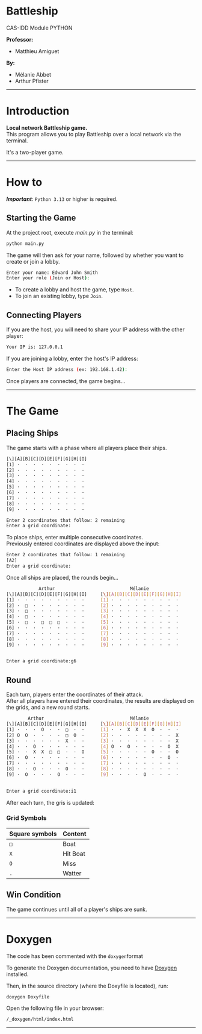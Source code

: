 # Battleship  
CAS-IDD Module PYTHON  


**Professor:** 
- Matthieu Amiguet

**By:**  
- Mélanie Abbet  
- Arthur Pfister  

---

# Introduction  

**Local network Battleship game.**  
This program allows you to play Battleship over a local network via the terminal.  

It's a two-player game.  

---

# How to  

***Important***: ```Python 3.13``` or higher is required.  

## Starting the Game  

At the project root, execute *main.py* in the terminal:  
```bash  
python main.py  
```  

The game will then ask for your name, followed by whether you want to create or join a lobby.  

```bash  
Enter your name: Edward John Smith  
Enter your role (Join or Host):  
```  

- To create a lobby and host the game, type ```Host```.  
- To join an existing lobby, type ```Join```.  

## Connecting Players  

If you are the host, you will need to share your IP address with the other player:  
```bash  
Your IP is: 127.0.0.1  
```  

If you are joining a lobby, enter the host's IP address:  
```bash  
Enter the Host IP address (ex: 192.168.1.42):  
```  

Once players are connected, the game begins...  

---

# The Game  

## Placing Ships  

The game starts with a phase where all players place their ships.  

```bash  
[\][A][B][C][D][E][F][G][H][I]  
[1] ·  ·  ·  ·  ·  ·  ·  ·  ·  
[2] ·  ·  ·  ·  ·  ·  ·  ·  ·  
[3] ·  ·  ·  ·  ·  ·  ·  ·  ·  
[4] ·  ·  ·  ·  ·  ·  ·  ·  ·  
[5] ·  ·  ·  ·  ·  ·  ·  ·  ·  
[6] ·  ·  ·  ·  ·  ·  ·  ·  ·  
[7] ·  ·  ·  ·  ·  ·  ·  ·  ·  
[8] ·  ·  ·  ·  ·  ·  ·  ·  ·  
[9] ·  ·  ·  ·  ·  ·  ·  ·  ·  

Enter 2 coordinates that follow: 2 remaining  
Enter a grid coordinate:  
```  

To place ships, enter multiple consecutive coordinates.  
Previously entered coordinates are displayed above the input:  
```bash  
Enter 2 coordinates that follow: 1 remaining  
[A2]  
Enter a grid coordinate:  
```  

Once all ships are placed, the rounds begin...
```bash  
            Arthur                            Mélanie            
[\][A][B][C][D][E][F][G][H][I]     [\][A][B][C][D][E][F][G][H][I]
[1] ·  ·  ·  ·  ·  ·  ·  ·  ·      [1] ·  ·  ·  ·  ·  ·  ·  ·  · 
[2] ·  □  ·  ·  ·  ·  ·  ·  ·      [2] ·  ·  ·  ·  ·  ·  ·  ·  · 
[3] ·  □  ·  ·  ·  ·  ·  ·  ·      [3] ·  ·  ·  ·  ·  ·  ·  ·  · 
[4] ·  □  ·  ·  ·  ·  ·  ·  ·      [4] ·  ·  ·  ·  ·  ·  ·  ·  · 
[5] ·  □  ·  □  □  □  ·  ·  ·      [5] ·  ·  ·  ·  ·  ·  ·  ·  · 
[6] ·  ·  ·  ·  ·  ·  ·  ·  ·      [6] ·  ·  ·  ·  ·  ·  ·  ·  · 
[7] ·  ·  ·  ·  ·  ·  ·  ·  ·      [7] ·  ·  ·  ·  ·  ·  ·  ·  · 
[8] ·  ·  ·  ·  ·  ·  ·  ·  ·      [8] ·  ·  ·  ·  ·  ·  ·  ·  · 
[9] ·  ·  ·  ·  ·  ·  ·  ·  ·      [9] ·  ·  ·  ·  ·  ·  ·  ·  · 
     

Enter a grid coordinate:g6 
```  

## Round  

Each turn, players enter the coordinates of their attack.  
After all players have entered their coordinates, the results are displayed on the grids, and a new round starts.  

```bash  
        Arthur                                Mélanie            
[\][A][B][C][D][E][F][G][H][I]     [\][A][B][C][D][E][F][G][H][I]
[1] ·  ·  ·  O  ·  ·  □  ·  ·      [1] ·  ·  X  X  X  O  ·  ·  · 
[2] O  O  ·  ·  ·  ·  □  O  ·      [2] ·  ·  ·  ·  ·  ·  ·  ·  X 
[3] ·  ·  ·  ·  ·  ·  X  ·  ·      [3] ·  ·  ·  ·  ·  ·  ·  ·  X 
[4] ·  ·  O  ·  ·  ·  ·  ·  ·      [4] O  ·  O  ·  ·  ·  ·  O  X 
[5] ·  ·  X  X  □  □  ·  ·  O      [5] ·  ·  ·  ·  ·  O  ·  ·  O 
[6] ·  O  ·  ·  ·  ·  ·  ·  ·      [6] ·  ·  ·  ·  ·  ·  ·  O  · 
[7] ·  ·  ·  ·  ·  ·  ·  ·  ·      [7] ·  ·  ·  ·  ·  ·  ·  ·  · 
[8] ·  ·  O  ·  ·  ·  O  ·  ·      [8] ·  ·  ·  ·  ·  ·  ·  ·  · 
[9] ·  O  ·  ·  ·  O  ·  ·  ·      [9] ·  ·  ·  ·  O  ·  ·  ·  · 
     

Enter a grid coordinate:i1
``` 

After each turn, the gris is updated:

### Grid Symbols

|Square symbols |Content   |
|---------------|----------|
|```□```        | Boat     |
|```X```        |Hit Boat  |
|```O```        |Miss      |
|```.```        |Watter    |

## Win Condition  

The game continues until all of a player's ships are sunk.  

---

# Doxygen

The code has been commented with the ```doxygen```format

To generate the Doxygen documentation, you need to have [Doxygen](https://www.doxygen.nl/download.html) installed.  

Then, in the source directory (where the Doxyfile is located), run:  
```bash  
doxygen Doxyfile  
```  

Open the following file in your browser:  
```bash  
/_doxygen/html/index.html  
```  

---